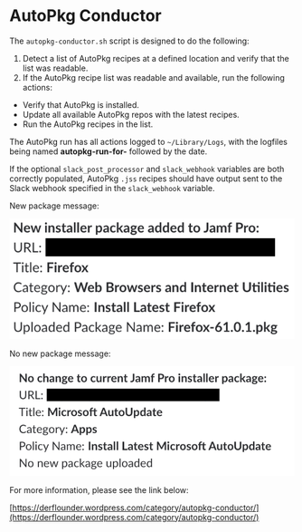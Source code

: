 # AutoPkg Conductor

The `autopkg-conductor.sh` script is designed to do the following:

1. Detect a list of AutoPkg recipes at a defined location and verify that the list was readable.
2. If the AutoPkg recipe list was readable and available, run the following actions:

* Verify that AutoPkg is installed.
* Update all available AutoPkg repos with the latest recipes.
* Run the AutoPkg recipes in the list.

The AutoPkg run has all actions logged to `~/Library/Logs`, with the logfiles being named **autopkg-run-for-** followed by the date.

If the optional `slack_post_processor` and `slack_webhook` variables are both correctly populated, AutoPkg `.jss` recipes should have output sent to the Slack webhook specified in the `slack_webhook` variable.

New package message:

![](readme_images/AutoPkg_new_package_message.png)

No new package message:

![](readme_images/AutoPkg_no_new_package_message.png)

For more information, please see the link below:

[https://derflounder.wordpress.com/category/autopkg-conductor/](https://derflounder.wordpress.com/category/autopkg-conductor/)